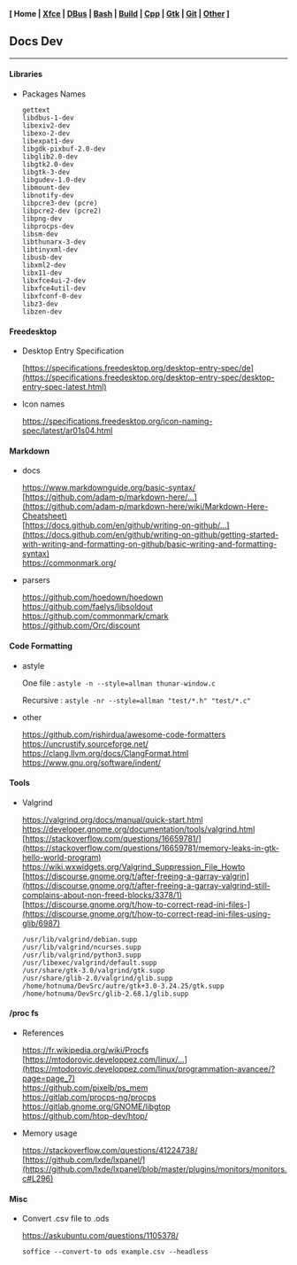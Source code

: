 **[ Home | [Xfce](05-Xfce.html) | [DBus](10-DBus.html) | [Bash](15-Bash.html) | [Build](20-Build.html) | [Cpp](25-Cpp.html) | [Gtk](30-Gtk.html) | [Git](35-Git.html) | [Other](99-Other.html) ]**

## Docs Dev

---

#### Libraries

* Packages Names

    ```
    gettext
    libdbus-1-dev
    libexiv2-dev
    libexo-2-dev
    libexpat1-dev
    libgdk-pixbuf-2.0-dev
    libglib2.0-dev
    libgtk2.0-dev
    libgtk-3-dev
    libgudev-1.0-dev
    libmount-dev
    libnotify-dev
    libpcre3-dev (pcre)
    libpcre2-dev (pcre2)
    libpng-dev
    libprocps-dev
    libsm-dev
    libthunarx-3-dev
    libtinyxml-dev
    libusb-dev
    libxml2-dev
    libx11-dev
    libxfce4ui-2-dev
    libxfce4util-dev
    libxfconf-0-dev
    libz3-dev
    libzen-dev
    ```



#### Freedesktop

* Desktop Entry Specification
    
    [https://specifications.freedesktop.org/desktop-entry-spec/de](https://specifications.freedesktop.org/desktop-entry-spec/desktop-entry-spec-latest.html)  

* Icon names
    
    https://specifications.freedesktop.org/icon-naming-spec/latest/ar01s04.html  



#### Markdown

* docs
    
    https://www.markdownguide.org/basic-syntax/  
    [https://github.com/adam-p/markdown-here/...](https://github.com/adam-p/markdown-here/wiki/Markdown-Here-Cheatsheet)  
    [https://docs.github.com/en/github/writing-on-github/...](https://docs.github.com/en/github/writing-on-github/getting-started-with-writing-and-formatting-on-github/basic-writing-and-formatting-syntax)  
    https://commonmark.org/  

* parsers
    
    https://github.com/hoedown/hoedown  
    https://github.com/faelys/libsoldout  
    https://github.com/commonmark/cmark  
    https://github.com/Orc/discount  



#### Code Formatting

* astyle
    
    One file : `astyle -n --style=allman thunar-window.c`

    Recursive : `astyle -nr --style=allman "test/*.h" "test/*.c"`

* other
    
    https://github.com/rishirdua/awesome-code-formatters  
    https://uncrustify.sourceforge.net/  
    https://clang.llvm.org/docs/ClangFormat.html  
    https://www.gnu.org/software/indent/  


#### Tools

* Valgrind
    
    https://valgrind.org/docs/manual/quick-start.html  
    https://developer.gnome.org/documentation/tools/valgrind.html  
    [https://stackoverflow.com/questions/16659781/](https://stackoverflow.com/questions/16659781/memory-leaks-in-gtk-hello-world-program)  
    https://wiki.wxwidgets.org/Valgrind_Suppression_File_Howto  
    [https://discourse.gnome.org/t/after-freeing-a-garray-valgrin](https://discourse.gnome.org/t/after-freeing-a-garray-valgrind-still-complains-about-non-freed-blocks/3378/1)  
    [https://discourse.gnome.org/t/how-to-correct-read-ini-files-](https://discourse.gnome.org/t/how-to-correct-read-ini-files-using-glib/6987)  
    
    ```
    /usr/lib/valgrind/debian.supp
    /usr/lib/valgrind/ncurses.supp
    /usr/lib/valgrind/python3.supp
    /usr/libexec/valgrind/default.supp
    /usr/share/gtk-3.0/valgrind/gtk.supp
    /usr/share/glib-2.0/valgrind/glib.supp
    /home/hotnuma/DevSrc/autre/gtk+3.0-3.24.25/gtk.supp
    /home/hotnuma/DevSrc/glib-2.68.1/glib.supp
    ```



#### /proc fs

* References
    
    https://fr.wikipedia.org/wiki/Procfs  
    [https://mtodorovic.developpez.com/linux/...](https://mtodorovic.developpez.com/linux/programmation-avancee/?page=page_7)  
    https://github.com/pixelb/ps_mem  
    https://gitlab.com/procps-ng/procps  
    https://gitlab.gnome.org/GNOME/libgtop  
    https://github.com/htop-dev/htop/  
    
* Memory usage
    
    https://stackoverflow.com/questions/41224738/  
    [https://github.com/lxde/lxpanel/](https://github.com/lxde/lxpanel/blob/master/plugins/monitors/monitors.c#L296)  



#### Misc

* Convert .csv file to .ods
    
    https://askubuntu.com/questions/1105378/  
    
    `soffice --convert-to ods example.csv --headless`


